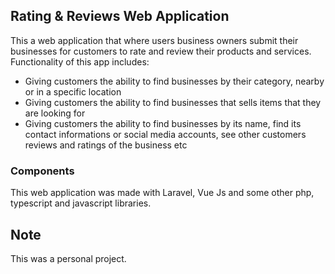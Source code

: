 ## Rating & Reviews Web Application

This a web application that where users business owners submit their businesses for customers to rate and review their products and services. Functionality of this app includes: 

- Giving customers the ability to find businesses by their category, nearby or in a specific location
- Giving customers the ability to find businesses that sells items that they are looking for
- Giving customers the ability to find businesses by its name, find its contact informations or social media accounts, see other customers reviews and ratings of the business etc

### Components

This web application was made with Laravel, Vue Js and some other php, typescript and javascript libraries.

## Note

This was a personal project.

